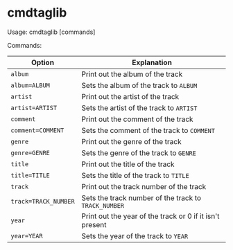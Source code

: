 # cmdtaglib

Usage: cmdtaglib <file> [commands]

Commands:

| Option                | Explanation                                               |
|-----------------------|-----------------------------------------------------------|
| `album`               | Print out the album of the track                          |
| `album=ALBUM`         | Sets the album of the track to `ALBUM`                    |
| `artist`              | Print out the artist of the track                         |
| `artist=ARTIST`       | Sets the artist of the track to `ARTIST`                  |
| `comment`             | Print out the comment of the track                        |
| `comment=COMMENT`     | Sets the comment of the track to `COMMENT`                |
| `genre`               | Print out the genre of the track                          |
| `genre=GENRE`         | Sets the genre of the track to `GENRE`                    |
| `title`               | Print out the title of the track                          |
| `title=TITLE`         | Sets the title of the track to `TITLE`                    |
| `track`               | Print out the track number of the track                   |
| `track=TRACK_NUMBER`  | Sets the track number of the track to `TRACK_NUMBER`      |
| `year`                | Print out the year of the track or 0 if it isn't present  |
| `year=YEAR`           | Sets the year of the track to `YEAR`                      |
